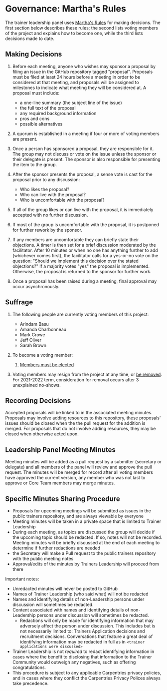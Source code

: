 # Governance: Martha's Rules

The trainer leadership panel uses [Martha's Rules][marthas-rules] for making decisions.  The
first section below describes these rules; the second lists voting members of
the project and explains how to become one, while the third lists decisions made
to date.

[marthas-rules]: https://journals.sagepub.com/doi/10.1177/088610998600100206

## Making Decisions

1.  Before each meeting, anyone who wishes may sponsor a proposal by filing an
    issue in the GitHub repository tagged "proposal".  Proposals must be filed
    at least 24 hours before a meeting in order to be considered at that
    meeting, and proposals will be assigned to milestones to indicate what meeting 
    they will be considered at. A proposal must include:
    -   a one-line summary (the subject line of the issue)
    -   the full text of the proposal
    -   any required background information
    -   pros and cons
    -   possible alternatives

2.  A quorum is established in a meeting if four or more of voting members are
    present.

3.  Once a person has sponsored a proposal, they are responsible for it.  The
    group may not discuss or vote on the issue unless the sponsor or their
    delegate is present.  The sponsor is also responsible for presenting the
    item to the group.

4.  After the sponsor presents the proposal, a sense vote is cast for the
    proposal prior to any discussion:
    -   Who likes the proposal?
    -   Who can live with the proposal?
    -   Who is uncomfortable with the proposal?

5.  If all of the group likes or can live with the proposal, it is immediately
    accepted with no further discussion.

6.  If most of the group is uncomfortable with the proposal, it is postponed for
    further rework by the sponsor.

7.  If any members are uncomfortable they can briefly state their objections.  A
    timer is then set for a brief discussion moderated by the facilitator.
    After 10 minutes or when no one has anything further to add (whichever comes
    first), the facilitator calls for a yes-or-no vote on the question: "Should
    we implement this decision over the stated objections?"  If a majority votes
    "yes" the proposal is implemented.  Otherwise, the proposal is returned to
    the sponsor for further work.

8. Once a proposal has been raised during a meeting, final approval may occur asynchronously.

## Suffrage

1.  The following people are currently voting members of this project:
    -   Arindam Basu
    -   Amanda Charbonneau
    -   Mark Crowe
    -   Jeff Oliver
    -   Sarah Brown

2.  To become a voting member:
    1.  [Members must be elected](https://github.com/carpentries/trainers/blob/main/governance.md#nominations-and-elections)

3.  Voting members may resign from the project at any time, or [be removed](https://github.com/carpentries/trainers/blob/main/governance.md#removal).  For 2021-2022 term, consideration for removal occurs after 3 unexplained no-shows. 

## Recording Decisions


Accepted proposals will be linked to in the associated meeting minutes. Proposals may involve adding resources to this repository, these proposals' issues should be closed when the the pull request for the addition is merged.  For proposals that do not involve adding resources, they may be closed when otherwise acted upon. 

## Leadership Panel Meeting Minutes

Meeting minutes will be added as a pull request by a submitter (secretary or delegate) and all members of the panel will review and approve the pull request.  The minutes will be merged for record after all voting members have approved the current version, any member who was not last to approve or Core Team members may merge minutes.

## Specific Minutes Sharing Procedure

- Proposals for upcoming meetings will be submitted as issues in the public trainers repository, and are always viewable by everyone
- Meeting minutes will be taken in a private space that is limited to Trainer Leadership
- During each meeting, as topics are discussed the group will decide if the upcoming topic should be redacted. If so, notes will not be recorded. Meeting minutes will be briefly discussed at the end of each meeting to determine if further redactions are needed
- the Secretary will make a Pull request to the public trainers repository with the public meeting notes
- Approval/edits of the minutes by Trainers Leadership will proceed from there 

Important notes:
- Unredacted minutes will never be posted to GitHub
- Names of Trainer Leadership (who said what) will not be redacted
- Names and identifying details of non-Leadership persons under discussion will sometimes be redacted. 
- Content associated with names and identifying details of non-Leadership persons under discussion will sometimes be redacted.
   - Redactions will only be made for identifying information that may adversely affect the person under discussion. This includes but is not necessarily limited to: Trainers Application decisions and recruitment decisions. Conversations that feature a great deal of identifying information may be redacted in full as in `<trainer applications were discussed>`
- Trainer Leadership is not *required* to redact identifying information in cases where the benefit to disclosing that information to the Trainer Community would outweigh any negatives, such as offering congratulations. 
- This procedure is subject to any applicable Carpentries privacy policies, and in cases where they conflict the Carpentries Privacy Polices always take precedence.
